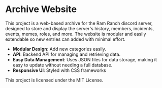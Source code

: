 # Archive Website

This project is a web-based archive for the Ram Ranch discord server, designed to store and display the server's history, members, incidents, events, memes, roles, and more. The website is modular and easily extendable so new entries can added with minimal effort.


- **Modular Design**: Add new categories easily.
- **API**: Backend API for managing and retrieving data.
- **Easy Data Management**: Uses JSON files for data storage, making it easy to update without needing a full database.
- **Responsive UI**: Styled with CSS frameworks


This project is licensed under the MIT License.
